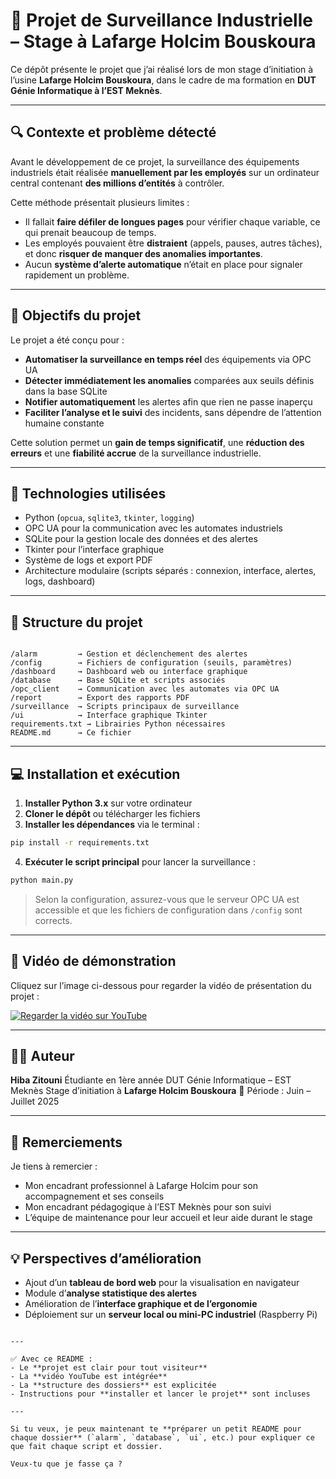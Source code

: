 # 🚀 Projet de Surveillance Industrielle – Stage à Lafarge Holcim Bouskoura

Ce dépôt présente le projet que j’ai réalisé lors de mon stage d’initiation à l’usine **Lafarge Holcim Bouskoura**, dans le cadre de ma formation en **DUT Génie Informatique à l’EST Meknès**.

---

## 🔍 Contexte et problème détecté

Avant le développement de ce projet, la surveillance des équipements industriels était réalisée **manuellement par les employés** sur un ordinateur central contenant **des millions d’entités** à contrôler.  

Cette méthode présentait plusieurs limites :  
- Il fallait **faire défiler de longues pages** pour vérifier chaque variable, ce qui prenait beaucoup de temps.  
- Les employés pouvaient être **distraient** (appels, pauses, autres tâches), et donc **risquer de manquer des anomalies importantes**.  
- Aucun **système d’alerte automatique** n’était en place pour signaler rapidement un problème.  

---

## 🎯 Objectifs du projet

Le projet a été conçu pour :  
- **Automatiser la surveillance en temps réel** des équipements via OPC UA  
- **Détecter immédiatement les anomalies** comparées aux seuils définis dans la base SQLite  
- **Notifier automatiquement** les alertes afin que rien ne passe inaperçu  
- **Faciliter l’analyse et le suivi** des incidents, sans dépendre de l’attention humaine constante  

Cette solution permet un **gain de temps significatif**, une **réduction des erreurs** et une **fiabilité accrue** de la surveillance industrielle.

---

## 🧠 Technologies utilisées

- Python (`opcua`, `sqlite3`, `tkinter`, `logging`)  
- OPC UA pour la communication avec les automates industriels  
- SQLite pour la gestion locale des données et des alertes  
- Tkinter pour l’interface graphique  
- Système de logs et export PDF  
- Architecture modulaire (scripts séparés : connexion, interface, alertes, logs, dashboard)

---

## 📂 Structure du projet

```

/alarm         → Gestion et déclenchement des alertes
/config        → Fichiers de configuration (seuils, paramètres)
/dashboard     → Dashboard web ou interface graphique
/database      → Base SQLite et scripts associés
/opc_client    → Communication avec les automates via OPC UA
/report        → Export des rapports PDF
/surveillance  → Scripts principaux de surveillance
/ui            → Interface graphique Tkinter
requirements.txt → Librairies Python nécessaires
README.md      → Ce fichier

````

---

## 💻 Installation et exécution

1. **Installer Python 3.x** sur votre ordinateur  
2. **Cloner le dépôt** ou télécharger les fichiers  
3. **Installer les dépendances** via le terminal :  
```bash
pip install -r requirements.txt
````

4. **Exécuter le script principal** pour lancer la surveillance :

```bash
python main.py
```

> Selon la configuration, assurez-vous que le serveur OPC UA est accessible et que les fichiers de configuration dans `/config` sont corrects.

---

## 🎥 Vidéo de démonstration

Cliquez sur l’image ci-dessous pour regarder la vidéo de présentation du projet :

[![Regarder la vidéo sur YouTube](https://img.youtube.com/vi/dnU4mzOTyX0/0.jpg)](https://youtu.be/dnU4mzOTyX0)

---

## 👩‍💻 Auteur

**Hiba Zitouni**
Étudiante en 1ère année DUT Génie Informatique – EST Meknès
Stage d’initiation à **Lafarge Holcim Bouskoura**
📅 Période : Juin – Juillet 2025

---

## 🏅 Remerciements

Je tiens à remercier :

* Mon encadrant professionnel à Lafarge Holcim pour son accompagnement et ses conseils
* Mon encadrant pédagogique à l’EST Meknès pour son suivi
* L’équipe de maintenance pour leur accueil et leur aide durant le stage

---

## 💡 Perspectives d’amélioration

* Ajout d’un **tableau de bord web** pour la visualisation en navigateur
* Module d’**analyse statistique des alertes**
* Amélioration de l’**interface graphique et de l’ergonomie**
* Déploiement sur un **serveur local ou mini-PC industriel** (Raspberry Pi)

```

---

✅ Avec ce README :  
- Le **projet est clair pour tout visiteur**  
- La **vidéo YouTube est intégrée**  
- La **structure des dossiers** est explicitée  
- Instructions pour **installer et lancer le projet** sont incluses  

---

Si tu veux, je peux maintenant te **préparer un petit README pour chaque dossier** (`alarm`, `database`, `ui`, etc.) pour expliquer ce que fait chaque script et dossier.  

Veux‑tu que je fasse ça ?
```
